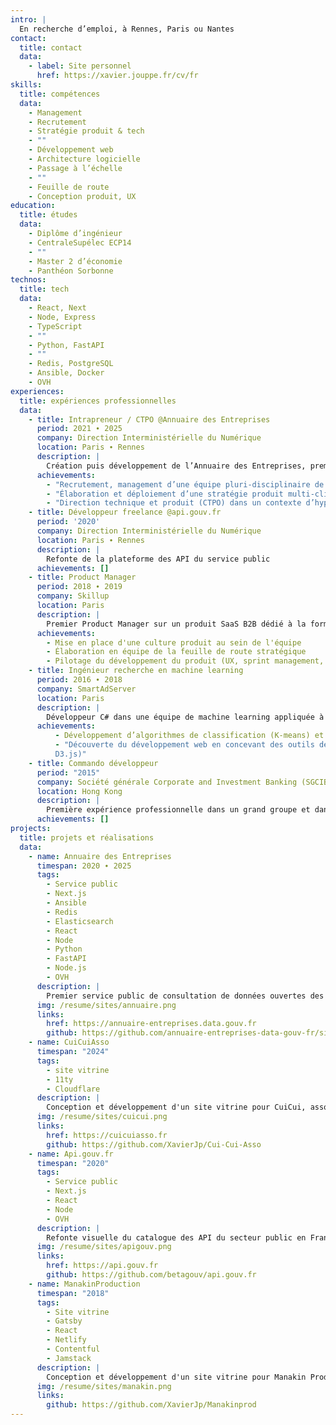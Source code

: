 ```yaml
---
intro: |
  En recherche d’emploi, à Rennes, Paris ou Nantes
contact:
  title: contact
  data:
    - label: Site personnel
      href: https://xavier.jouppe.fr/cv/fr
skills:
  title: compétences
  data:
    - Management
    - Recrutement
    - Stratégie produit & tech
    - ""
    - Développement web
    - Architecture logicielle
    - Passage à l’échelle
    - ""
    - Feuille de route
    - Conception produit, UX
education:
  title: études
  data:
    - Diplôme d’ingénieur
    - CentraleSupélec ECP14
    - ""
    - Master 2 d’économie
    - Panthéon Sorbonne
technos:
  title: tech
  data:
    - React, Next
    - Node, Express
    - TypeScript
    - ""
    - Python, FastAPI
    - ""
    - Redis, PostgreSQL
    - Ansible, Docker
    - OVH
experiences:
  title: expériences professionnelles
  data:
    - title: Intrapreneur / CTPO @Annuaire des Entreprises
      period: 2021 ∙ 2025
      company: Direction Interministérielle du Numérique
      location: Paris ∙ Rennes
      description: |
        Création puis développement de l’Annuaire des Entreprises, premier site public pour les données d’entreprises (8M de visites, 150M de requêtes pour le mois de janvier 2025). Recherche de sponsors au sein de l’administration, conception et exécution de la stratégie, passage à l'échelle :
      achievements:
        - "Recrutement, management d’une équipe pluri-disciplinaire de 9 personnes (bizdev, SEO, designer, devoppeurs)"
        - "Élaboration et déploiement d’une stratégie produit multi-clients : site grand public pour les entreprises et les citoyens, SaaS pour les agents publics, API ouverte pour les développeurs"
        - "Direction technique et produit (CTPO) dans un contexte d’hyper croissance et de contraintes de sécurité croissantes. Défis de scalabilité de l’infrastructure, de performances applicatives et homologation de sécurité"
    - title: Développeur freelance @api.gouv.fr
      period: '2020'
      company: Direction Interministérielle du Numérique
      location: Paris ∙ Rennes
      description: |
        Refonte de la plateforme des API du service public
      achievements: []
    - title: Product Manager
      period: 2018 ∙ 2019
      company: Skillup
      location: Paris
      description: |
        Premier Product Manager sur un produit SaaS B2B dédié à la formation en entreprise
      achievements:
        - Mise en place d'une culture produit au sein de l'équipe
        - Élaboration en équipe de la feuille de route stratégique
        - Pilotage du développement du produit (UX, sprint management, KPIs)
    - title: Ingénieur recherche en machine learning
      period: 2016 ∙ 2018
      company: SmartAdServer
      location: Paris
      description: |
        Développeur C# dans une équipe de machine learning appliquée à la publicité en ligne :
      achievements:
          - Développement d’algorithmes de classification (K-means) et de prédiction (descente de gradient)
          - "Découverte du développement web en concevant des outils de data visualisation (React,
          D3.js)"
    - title: Commando développeur
      period: "2015"
      company: Société générale Corporate and Investment Banking (SGCIB)
      location: Hong Kong
      description: |
        Première expérience professionnelle dans un grand groupe et dans un cadre international. Développement d’outils pour le middle office (VB.NET, C#, Python)
      achievements: []
projects:
  title: projets et réalisations
  data:
    - name: Annuaire des Entreprises
      timespan: 2020 ∙ 2025
      tags:
        - Service public
        - Next.js
        - Ansible
        - Redis
        - Elasticsearch
        - React
        - Node
        - Python
        - FastAPI
        - Node.js
        - OVH
      description: |
        Premier service public de consultation de données ouvertes des entreprises. 8M de visites et 150M de requêtes mensuelles en 2025. Hébergement sur des serveurs dédiés OVH, en multi-régions.
      img: /resume/sites/annuaire.png
      links:
        href: https://annuaire-entreprises.data.gouv.fr
        github: https://github.com/annuaire-entreprises-data-gouv-fr/site
    - name: CuiCuiAsso
      timespan: "2024"
      tags:
        - site vitrine
        - 11ty
        - Cloudflare
      description: |
        Conception et développement d'un site vitrine pour CuiCui, association d’édition de fanzines sur le vivant en Bretagne.
      img: /resume/sites/cuicui.png
      links:
        href: https://cuicuiasso.fr
        github: https://github.com/XavierJp/Cui-Cui-Asso
    - name: Api.gouv.fr
      timespan: "2020"
      tags:
        - Service public
        - Next.js
        - React
        - Node
        - OVH
      description: |
        Refonte visuelle du catalogue des API du secteur public en France. Migration d'un site vitrine en Jekyll vers React/Next.js
      img: /resume/sites/apigouv.png
      links:
        href: https://api.gouv.fr
        github: https://github.com/betagouv/api.gouv.fr
    - name: ManakinProduction
      timespan: "2018"
      tags:
        - Site vitrine
        - Gatsby
        - React
        - Netlify
        - Contentful
        - Jamstack
      description: |
        Conception et développement d'un site vitrine pour Manakin Production, structure de production de projets artistiques dans le spectacle vivant. Ce site n’est plus en ligne.
      img: /resume/sites/manakin.png
      links:
        github: https://github.com/XavierJp/Manakinprod
---
```

